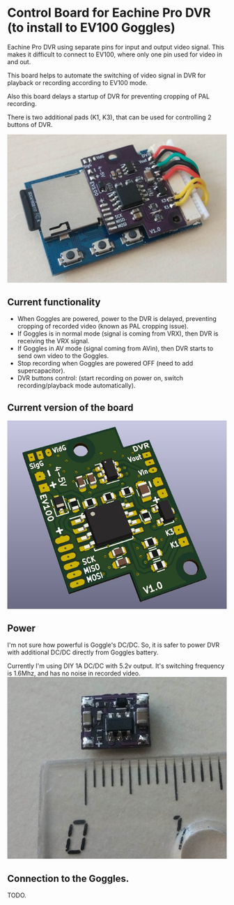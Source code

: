 # Control Board for Eachine Pro DVR (to install to EV100 Goggles)

Eachine Pro DVR using separate pins for input and output video signal. This makes it difficult to connect to EV100, where only one pin used for video in and out.

This board helps to automate the switching of video signal in DVR for playback or recording according to EV100 mode.

Also this board delays a startup of DVR for preventing cropping of PAL recording.

There is two additional pads (K1, K3), that can be used for controlling 2 buttons of DVR.

![DVR and PCB](Images/EachineProDVR_fit.jpg)

## Current functionality
- When Goggles are powered, power to the DVR is delayed, preventing cropping of recorded video (known as PAL cropping issue).
- If Goggles is in normal mode (signal is coming from VRX), then DVR is receiving the VRX signal.
- If Goggles in AV mode (signal coming from AVin), then DVR starts to send own video to the Goggles.
- Stop recording when Goggles are powered OFF (need to add supercapacitor).
- DVR buttons control: (start recording on power on, switch recording/playback mode automatically).

## Current version of the board
![Current PCB](Images/PrototypePCB.jpg)

## Power
I'm not sure how powerful is Goggle's DC/DC. So, it is safer to power DVR with additional DC/DC directly from Goggles battery.

Currently I'm using DIY 1A DC/DC with 5.2v output. It's switching frequency is 1.6Mhz, and has no noise in recorded video.
![Micro DC/DC 1A 5V](Images/MicroDC-DC5V1A.jpg)

## Connection to the Goggles.
TODO.